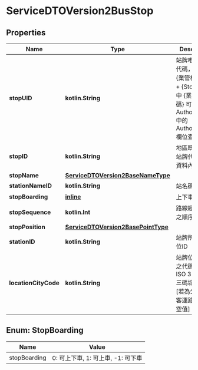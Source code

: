 
# ServiceDTOVersion2BusStop

## Properties
Name | Type | Description | Notes
------------ | ------------- | ------------- | -------------
**stopUID** | **kotlin.String** | 站牌唯一識別代碼，規則為 {業管機關簡碼} + {StopID}，其中 {業管機關簡碼} 可於Authority API中的AuthorityCode欄位查詢 | 
**stopID** | **kotlin.String** | 地區既用中之站牌代碼(為原資料內碼) | 
**stopName** | [**ServiceDTOVersion2BaseNameType**](ServiceDTOVersion2BaseNameType.md) |  | 
**stationNameID** | **kotlin.String** | 站名碼 | 
**stopBoarding** | [**inline**](#StopBoardingEnum) | 上下車站別 |  [optional]
**stopSequence** | **kotlin.Int** | 路線經過站牌之順序 | 
**stopPosition** | [**ServiceDTOVersion2BasePointType**](ServiceDTOVersion2BasePointType.md) |  | 
**stationID** | **kotlin.String** | 站牌所屬的站位ID |  [optional]
**locationCityCode** | **kotlin.String** | 站牌位置縣市之代碼(國際ISO 3166-2 三碼城市代碼)[若為公路/國道客運路線則為空值] |  [optional]


<a name="StopBoardingEnum"></a>
## Enum: StopBoarding
Name | Value
---- | -----
stopBoarding | 0: 可上下車, 1: 可上車, -1: 可下車



